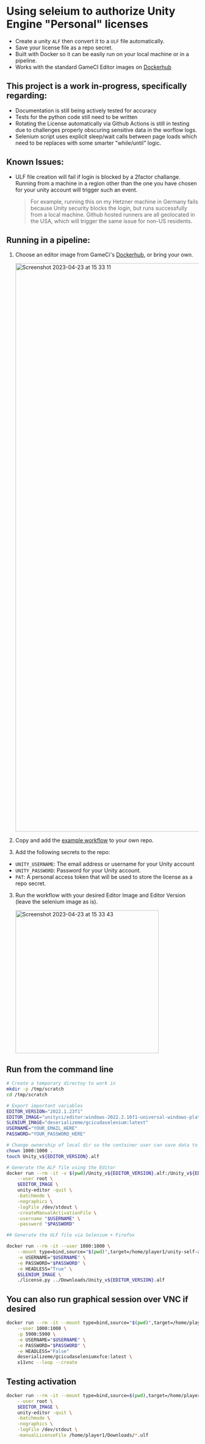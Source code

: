 # Using seleium to authorize Unity Engine "Personal" licenses


- Create a unity `ALF` then convert it to a `ULF` file automatically. 
- Save your license file as a repo secret.
- Built with Docker so it can be easily run on your local machine or in a pipeline.
- Works with the standard GameCI Editor images on [Dockerhub](https://hub.docker.com/r/unityci/editor/tags)

## This project is a work in-progress, specifically regarding:
- Documentation is still being actively tested for accuracy
- Tests for the python code still need to be written
- Rotating the License automatically via Github Actions is still in testing due to challenges properly obscuring sensitive data in the worflow logs.
- Selenium script uses explicit sleep/wait calls between page loads which need to be replaces with some smarter "while/until" logic.

## Known Issues:
- ULF file creation will fail if login is blocked by a 2factor challange. Running from a machine in a region other than the one you have chosen for your unity account will trigger such an event. 

  > For example, running this on my Hetzner machine in Germany fails because Unity security blocks the login, but runs successfully from a local machine. Github hosted runners are all geolocated in the USA, which will trigger the same issue for non-US residents.

## Running in a pipeline:

1. Choose an editor image from GameCi's [Dockerhub](https://hub.docker.com/r/unityci/editor/tags), or bring your own.

    <img width="1491" alt="Screenshot 2023-04-23 at 15 33 11" src="https://user-images.githubusercontent.com/84841307/233842940-050d475f-2ce6-406e-a2d5-a54d17f8db9c.png">

2. Copy and add the [example workflow](https://raw.githubusercontent.com/cloudymax/unity-self-auth/main/.github/workflows/example-licenses-pipeline.yml) to your own repo.

4. Add the following secrets to the repo:
  - `UNITY_USERNAME`: The email address or username for your Unity account
  - `UNITY_PASSWORD`: Password for your Unity account.
  - `PAT`: A personal access token that will be used to store the license as a repo secret.

3. Run the workflow with your desired Editor Image and Editor Version (leave the selenium image as is).

    <img width="375" alt="Screenshot 2023-04-23 at 15 33 43" src="https://user-images.githubusercontent.com/84841307/233842892-349c1318-eb9e-4942-aacb-01f29b8107b2.png">

## Run from the command line
```bash
# Create a temporary directoy to work in
mkdir -p /tmp/scratch
cd /tmp/scratch

# Export important variables
EDITOR_VERSION="2022.1.23f1"
EDITOR_IMAGE="unityci/editor:windows-2022.2.16f1-universal-windows-platform-1.1.2"
SLENIUM_IMAGE="deserializeme/gcicudaselenium:latest"
USERNAME="YOUR_EMAIL_HERE"
PASSWORD="YOUR_PASSWORD_HERE"

# Change ownership of local dir so the container user can save data to mounted volumes
chown 1000:1000 .
touch Unity_v${EDITOR_VERSION}.alf

# Generate the ALF file using the Editor 
docker run --rm -it -v $(pwd)/Unity_v${EDITOR_VERSION}.alf:/Unity_v${EDITOR_VERSION}.alf \
    --user root \
    $EDITOR_IMAGE \
    unity-editor -quit \
    -batchmode \
    -nographics \
    -logFile /dev/stdout \
    -createManualActivationFile \
    -username "$USERNAME" \
    -password "$PASSWORD"

## Generate the ULF file via Selenium + Firefox

docker run --rm -it --user 1000:1000 \
    --mount type=bind,source="$(pwd)",target=/home/player1/unity-self-auth/Downloads \
    -e USERNAME="$USERNAME" \
    -e PASSWORD="$PASSWORD" \
    -e HEADLESS="True" \
    $SLENIUM_IMAGE \
    ./license.py ../Downloads/Unity_v${EDITOR_VERSION}.alf
```

## You can also run graphical session over VNC if desired

```bash
docker run --rm -it --mount type=bind,source="$(pwd)",target=/home/player1/Downloads \
    --user 1000:1000 \
    -p 5900:5900 \
    -e USERNAME="$USERNAME" \
    -e PASSWORD="$PASSWORD" \
    -e HEADLESS="False" 
    deserializeme/gcicudaseleniumxfce:latest \
    x11vnc --loop --create
```

## Testing activation

```bash
docker run --rm -it --mount type=bind,source=$(pwd),target=/home/player1/Downloads \
    --user root \
    $EDITOR_IMAGE \
    unity-editor -quit \
    -batchmode \
    -nographics \
    -logFile /dev/stdout \
    -manualLicenseFile /home/player1/Downloads/*.ulf
```


